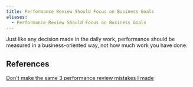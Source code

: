 ```yaml
---
title: Performance Review Should Focus on Business Goals
aliases:
  - Performance Review Should Focus on Business Goals
---
```


Just like any decision made in the daily work, performance should be measured in a business-oriented way, not how much work you have done.

## References

[Don't make the same 3 performance review mistakes I made](https://careercutler.substack.com/i/127435388/mistake-not-speaking-in-business-goals)
